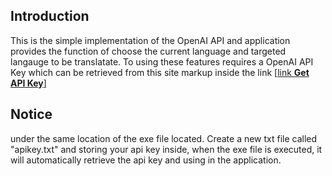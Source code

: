 Introduction
------------

This is the simple implementation of the OpenAI API and application provides the function of choose the current language and targeted langauge to be translatate. To using these features requires a OpenAI API Key which can be retrieved from this site markup inside the link [[link **Get API Key**](https://platform.openai.com/account/api-keys)]

Notice
----------------
under the same location of the exe file located. Create a new txt file called "apikey.txt" and storing your api key inside, when the exe file is executed, it will automatically retrieve the api key and using in the application.